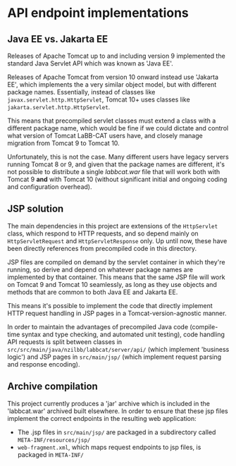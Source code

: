 # API endpoint implementations 

## Java EE vs. Jakarta EE

Releases of Apache Tomcat up to and including version 9 implemented the standard Java
Servlet API which was known as 'Java EE'.

Releases of Apache Tomcat from version 10 onward instead use 'Jakarta EE', which
implements the a very similar object model, but with different package names. Essentially,
instead of classes like `javax.servlet.http.HttpServlet`, Tomcat 10+ uses classes like
`jakarta.servlet.http.HttpServlet`.

This means that precompiled servlet classes must extend a class with a different package
name, which would be fine if we could dictate and control what version of Tomcat LaBB-CAT
users have, and closely manage migration from Tomcat 9 to Tomcat 10. 

Unfortunately, this is not the case. Many different users have legacy servers running
Tomcat 8 or 9, and given that the package names are different, it's not possible to
distribute a single *labbcat.war* file that will work both with Tomcat 9 **and** with
Tomcat 10 (without significant initial and ongoing coding and configuration overhead). 

## JSP solution

The main dependencies in this project are extensions of the `HttpServlet` class, which
respond to HTTP requests, and so depend mainly on `HttpServletRequest` and
`HttpServletResponse` only. Up until now, these have been directly references from
precompiled code in this directory.

JSP files are compiled on demand by the servlet container in which they're running, so
derive and depend on whatever package names are implemented by that container. This means
that the same JSP file will work on Tomcat 9 and Tomcat 10 seamlessly, as long as they use
objects and methods that are common to both Java EE and Jakarta EE.

This means it's possible to implement the code that directly implement HTTP request
handling in JSP pages in a Tomcat-version-agnostic manner. 

In order to maintain the advantages of precompiled Java code (compile-time syntax and type
checking, and automated unit testing), code handling API requests is split between classes
in `src/src/main/java/nzilbb/labbcat/server/api/` (which implement 'business logic')
and JSP pages in `src/main/jsp/` (which implement request parsing and response encoding).

## Archive compilation

This project currently produces a 'jar' archive which is included in the 'labbcat.war'
archived built elsewhere. In order to ensure that these jsp files implement the correct
endpoints in the resulting web application:

- The .jsp files in `src/main/jsp/` are packaged in a subdirectory called
  `META-INF/resources/jsp/`
- `web-fragment.xml`, which maps request endpoints to jsp files, is packaged in `META-INF/`
